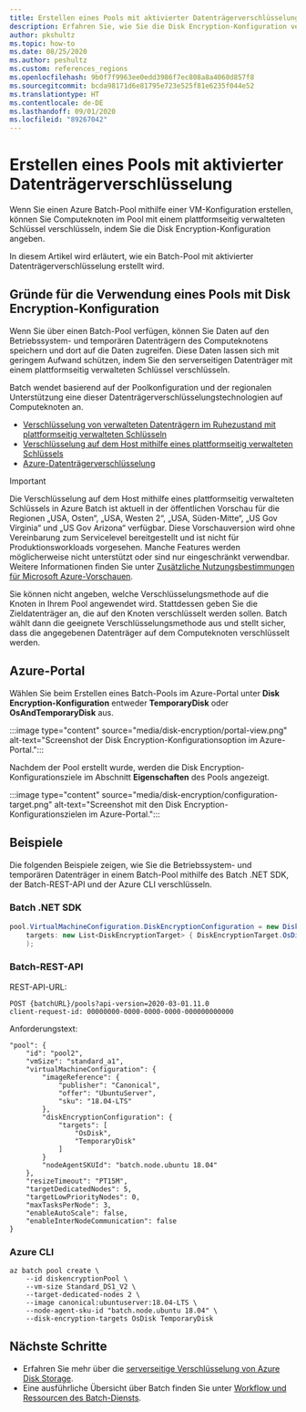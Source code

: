 ```yaml
---
title: Erstellen eines Pools mit aktivierter Datenträgerverschlüsselung
description: Erfahren Sie, wie Sie die Disk Encryption-Konfiguration verwenden, um Knoten mit einem plattformseitig verwalteten Schlüssel zu verschlüsseln.
author: pkshultz
ms.topic: how-to
ms.date: 08/25/2020
ms.author: peshultz
ms.custom: references_regions
ms.openlocfilehash: 9b0f7f9963ee0edd3986f7ec808a8a4060d857f8
ms.sourcegitcommit: bcda98171d6e81795e723e525f81e6235f044e52
ms.translationtype: HT
ms.contentlocale: de-DE
ms.lasthandoff: 09/01/2020
ms.locfileid: "89267042"
---
```

# <a name="create-a-pool-with-disk-encryption-enabled"></a>Erstellen eines Pools mit aktivierter Datenträgerverschlüsselung

Wenn Sie einen Azure Batch-Pool mithilfe einer VM-Konfiguration erstellen, können Sie Computeknoten im Pool mit einem plattformseitig verwalteten Schlüssel verschlüsseln, indem Sie die Disk Encryption-Konfiguration angeben.

In diesem Artikel wird erläutert, wie ein Batch-Pool mit aktivierter Datenträgerverschlüsselung erstellt wird.

## <a name="why-use-a-pool-with-disk-encryption-configuration"></a>Gründe für die Verwendung eines Pools mit Disk Encryption-Konfiguration

Wenn Sie über einen Batch-Pool verfügen, können Sie Daten auf den Betriebssystem- und temporären Datenträgern des Computeknotens speichern und dort auf die Daten zugreifen. Diese Daten lassen sich mit geringem Aufwand schützen, indem Sie den serverseitigen Datenträger mit einem plattformseitig verwalteten Schlüssel verschlüsseln.  

Batch wendet basierend auf der Poolkonfiguration und der regionalen Unterstützung eine dieser Datenträgerverschlüsselungstechnologien auf Computeknoten an.

- [Verschlüsselung von verwalteten Datenträgern im Ruhezustand mit plattformseitig verwalteten Schlüsseln](../virtual-machines/windows/disk-encryption.md#platform-managed-keys)
- [Verschlüsselung auf dem Host mithilfe eines plattformseitig verwalteten Schlüssels](../virtual-machines/windows/disk-encryption.md#encryption-at-host---end-to-end-encryption-for-your-vm-data)
- [Azure-Datenträgerverschlüsselung](../security/fundamentals/azure-disk-encryption-vms-vmss.md)

> [!IMPORTANT]
> Die Verschlüsselung auf dem Host mithilfe eines plattformseitig verwalteten Schlüssels in Azure Batch ist aktuell in der öffentlichen Vorschau für die Regionen „USA, Osten“, „USA, Westen 2“, „USA, Süden-Mitte“, „US Gov Virginia“ und „US Gov Arizona“ verfügbar.
> Diese Vorschauversion wird ohne Vereinbarung zum Servicelevel bereitgestellt und ist nicht für Produktionsworkloads vorgesehen. Manche Features werden möglicherweise nicht unterstützt oder sind nur eingeschränkt verwendbar.
> Weitere Informationen finden Sie unter [Zusätzliche Nutzungsbestimmungen für Microsoft Azure-Vorschauen](https://azure.microsoft.com/support/legal/preview-supplemental-terms/).

Sie können nicht angeben, welche Verschlüsselungsmethode auf die Knoten in Ihrem Pool angewendet wird. Stattdessen geben Sie die Zieldatenträger an, die auf den Knoten verschlüsselt werden sollen. Batch wählt dann die geeignete Verschlüsselungsmethode aus und stellt sicher, dass die angegebenen Datenträger auf dem Computeknoten verschlüsselt werden.
 
## <a name="azure-portal"></a>Azure-Portal 

Wählen Sie beim Erstellen eines Batch-Pools im Azure-Portal unter **Disk Encryption-Konfiguration** entweder **TemporaryDisk** oder **OsAndTemporaryDisk** aus.

:::image type="content" source="media/disk-encryption/portal-view.png" alt-text="Screenshot der Disk Encryption-Konfigurationsoption im Azure-Portal.":::

Nachdem der Pool erstellt wurde, werden die Disk Encryption-Konfigurationsziele im Abschnitt **Eigenschaften** des Pools angezeigt.

:::image type="content" source="media/disk-encryption/configuration-target.png" alt-text="Screenshot mit den Disk Encryption-Konfigurationszielen im Azure-Portal.":::

## <a name="examples"></a>Beispiele

Die folgenden Beispiele zeigen, wie Sie die Betriebssystem- und temporären Datenträger in einem Batch-Pool mithilfe des Batch .NET SDK, der Batch-REST-API und der Azure CLI verschlüsseln.

### <a name="batch-net-sdk"></a>Batch .NET SDK

```csharp
pool.VirtualMachineConfiguration.DiskEncryptionConfiguration = new DiskEncryptionConfiguration(
    targets: new List<DiskEncryptionTarget> { DiskEncryptionTarget.OsDisk, DiskEncryptionTarget.TemporaryDisk }
    );
```

### <a name="batch-rest-api"></a>Batch-REST-API

REST-API-URL:
```
POST {batchURL}/pools?api-version=2020-03-01.11.0
client-request-id: 00000000-0000-0000-0000-000000000000
```
Anforderungstext:
```
"pool": {
    "id": "pool2",
    "vmSize": "standard_a1",
    "virtualMachineConfiguration": {
        "imageReference": {
            "publisher": "Canonical",
            "offer": "UbuntuServer",
            "sku": "18.04-LTS"
        },
        "diskEncryptionConfiguration": {
            "targets": [
                "OsDisk",
                "TemporaryDisk"
            ]
        }
        "nodeAgentSKUId": "batch.node.ubuntu 18.04"
    },
    "resizeTimeout": "PT15M",
    "targetDedicatedNodes": 5,
    "targetLowPriorityNodes": 0,
    "maxTasksPerNode": 3,
    "enableAutoScale": false,
    "enableInterNodeCommunication": false
}
```

### <a name="azure-cli"></a>Azure CLI

```azurecli-interactive
az batch pool create \
    --id diskencryptionPool \
    --vm-size Standard_DS1_V2 \
    --target-dedicated-nodes 2 \
    --image canonical:ubuntuserver:18.04-LTS \
    --node-agent-sku-id "batch.node.ubuntu 18.04" \
    --disk-encryption-targets OsDisk TemporaryDisk
```

## <a name="next-steps"></a>Nächste Schritte

- Erfahren Sie mehr über die [serverseitige Verschlüsselung von Azure Disk Storage](../virtual-machines/windows/disk-encryption.md).
- Eine ausführliche Übersicht über Batch finden Sie unter [Workflow und Ressourcen des Batch-Diensts](batch-service-workflow-features.md).
